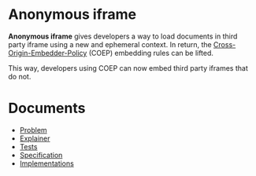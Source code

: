# Anonymous iframe

**Anonymous iframe** gives developers a way to load documents in third party
iframe using a new and ephemeral context. In return, the
[Cross-Origin-Embedder-Policy](https://wicg.github.io/cross-origin-embedder-policy/)
(COEP) embedding rules can be lifted.

This way, developers using COEP can now embed third party iframes that do not.

# Documents
- [Problem](https://arthursonzogni.github.io/anonymous-iframe/#problem)
- [Explainer](https://arthursonzogni.github.io/anonymous-iframe/#explainer)
- [Tests](https://arthursonzogni.github.io/anonymous-iframe/#tests)
- [Specification](https://arthursonzogni.github.io/anonymous-iframe/#implementation)
- [Implementations](./implementations.md)
